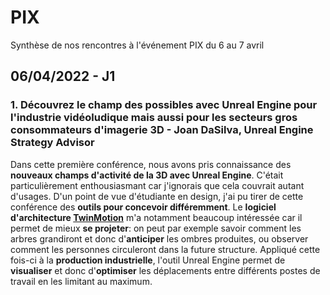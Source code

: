 # PIX
Synthèse de nos rencontres à l'événement PIX du 6 au 7 avril

## 06/04/2022 - J1

### 1. Découvrez le champ des possibles avec Unreal Engine pour l'industrie vidéoludique mais aussi pour les secteurs gros consommateurs d'imagerie 3D - Joan DaSilva, Unreal Engine Strategy Advisor

Dans cette première conférence, nous avons pris connaissance des **nouveaux champs d'activité de la 3D avec Unreal Engine**. C'était particulièrement enthousiasmant car j'ignorais que cela couvrait autant d'usages. D'un point de vue d'étudiante en design, j'ai pu tirer de cette conférence des **outils pour concevoir différemment**. Le **logiciel d'architecture [TwinMotion](https://www.twinmotion.com/)** m'a notamment beaucoup intéressée car il permet de mieux **se projeter**: on peut par exemple savoir comment les arbres grandiront et donc d'**anticiper** les ombres produites, ou observer comment les personnes circuleront dans la future structure. Appliqué cette fois-ci à la **production industrielle**, l'outil Unreal Engine permet de **visualiser** et donc d'**optimiser** les déplacements entre différents postes de travail en les limitant au maximum. 
